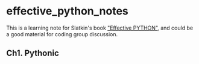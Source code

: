 # effective_python_notes
This is a learning note for Slatkin's book ["Effective PYTHON"](https://www.oreilly.com/library/view/effective-python-59/9780134034416/), and could be a good material for coding group discussion.

## Ch1. Pythonic
